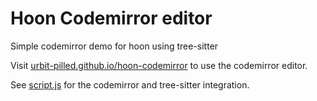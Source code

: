 # Hoon Codemirror editor
Simple codemirror demo for hoon using tree-sitter

Visit [urbit-pilled.github.io/hoon-codemirror](https://urbit-pilled.github.io/hoon-codemirror/) to use the codemirror editor.

See [script.js](script.js) for the codemirror and tree-sitter integration. 
